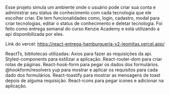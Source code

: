 Esse projeto simula um ambiente onde o usuário pode criar sua conta e administrar seu status de conhecimento com cada tecnologia que ele escolher criar. 
Ele tem funcionalidades como, login, cadastro, modal para criar tecnologias, editar o status de conhecimento e deletar tecnologia. 
Foi feito como entrega semanal do curso Kenzie Academy e está utilizando a api disponibilizada por eles.

Link do vercel: https://react-entrega-hamburgueria-v2-leomitas.vercel.app/

ReactTs, bibliotecas utilizadas: 
Axios para fazer as requisições da api. 
Styled-components para estilizar a aplicação. 
React-router-dom para criar rotas de páginas. 
React-hook-form para pegar os dados dos formulários. 
@hookform/resolvers yup para mostrar e aplicar os requisitos para cada dado dos formulários. 
React-toastify para mostrar as mensagens de toast depois de alguma requisição. 
React-icons para pegar icones e adicionar na aplicação.
